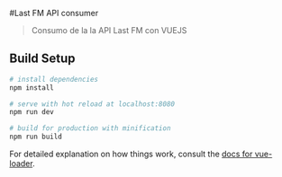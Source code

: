 #Last FM API consumer

> Consumo de la la API Last FM con VUEJS

## Build Setup

``` bash
# install dependencies
npm install

# serve with hot reload at localhost:8080
npm run dev

# build for production with minification
npm run build
```

For detailed explanation on how things work, consult the [docs for vue-loader](http://vuejs.github.io/vue-loader).


<!--      li(v-for="artist in artists") {{ artist.name }}-->
